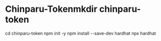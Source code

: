 # Chinparu-Tokenmkdir chinparu-token
cd chinparu-token
npm init -y
npm install --save-dev hardhat
npx hardhat
